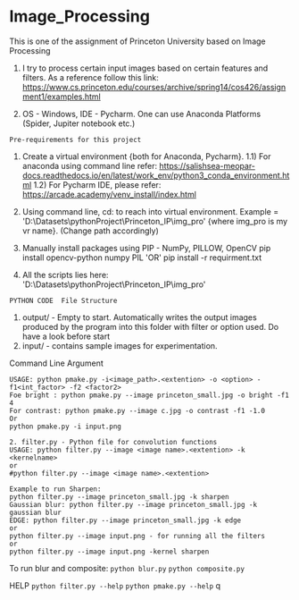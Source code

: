 # Image_Processing 
This is one of the assignment of Princeton University based on Image Processing

1) I try to process certain input images based on certain features and filters. As a reference follow this link:                
https://www.cs.princeton.edu/courses/archive/spring14/cos426/assignment1/examples.html

2) OS - Windows, IDE - Pycharm. One can use Anaconda Platforms (Spider, Jupiter notebook etc.) 

``` Pre-requirements for this project ```
1) Create a virtual environment {both for Anaconda, Pycharm}. 
  1.1) For anaconda using command line refer: 
       https://salishsea-meopar-docs.readthedocs.io/en/latest/work_env/python3_conda_environment.html
  1.2) For Pycharm IDE, please refer:
       https://arcade.academy/venv_install/index.html

2) Using command line, cd: to reach into virtual environment. Example = 'D:\Datasets\pythonProject\Princeton_IP\img_pro' {where img_pro is my vr name}. (Change path accordingly)
4) Manually install packages using PIP - NumPy, PILLOW, OpenCV 
   pip install opencv-python numpy PIL 
   'OR' 
   pip install -r requirment.txt
5) All the scripts lies here: 'D:\Datasets\pythonProject\Princeton_IP\img_pro'


```PYTHON CODE  File Structure```
1) output/ - Empty to start. Automatically writes the output images produced by the program into this folder with filter or option used. Do have a look before start
2) input/ - contains sample images for experimentation. 

Command Line Argument
```1. pmake.py - Python file to run the functions like {bright, contrast, blur, scale}
USAGE: python pmake.py -i<image_path>.<extention> -o <option> -f1<int_factor> -f2 <factor2>
Foe bright : python pmake.py --image princeton_small.jpg -o bright -f1 4
For contrast: python pmake.py --image c.jpg -o contrast -f1 -1.0 
Or
python pmake.py -i input.png

2. filter.py - Python file for convolution functions
USAGE: python filter.py --image <image name>.<extention> -k <kernelname> 
or 
#python filter.py --image <image name>.<extention>

Example to run Sharpen:
python filter.py --image princeton_small.jpg -k sharpen
Gaussian blur: python filter.py --image princeton_small.jpg -k gaussian blur
EDGE: python filter.py --image princeton_small.jpg -k edge
or
python filter.py --image input.png - for running all the filters
or
python filter.py --image input.png -kernel sharpen
```
To run blur and composite: 
```python blur.py```
``` python composite.py ```

HELP
```python filter.py --help``` 
```python pmake.py --help```
q
